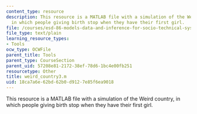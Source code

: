 ```yaml
---
content_type: resource
description: This resource is a MATLAB file with a simulation of the Weird country,
  in which people giving birth stop when they have their first girl.
file: /courses/esd-86-models-data-and-inference-for-socio-technical-systems-spring-2007/18ca7a6e62bd62b0d9127e85f6ea9018_weird_country3.m
file_type: text/plain
learning_resource_types:
- Tools
ocw_type: OCWFile
parent_title: Tools
parent_type: CourseSection
parent_uid: 57208e81-2172-38ef-78d6-1bc4e00fb251
resourcetype: Other
title: weird_country3.m
uid: 18ca7a6e-62bd-62b0-d912-7e85f6ea9018
---
```

This resource is a MATLAB file with a simulation of the Weird country, in which people giving birth stop when they have their first girl.

